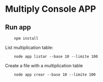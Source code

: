 # Multiply Console APP

## Run app

```
    npm install
```

List multiplication table:
```
    node app listar --base 10 --limite 100
```

Create a file with a multiplication table
```
    node app crear --base 10 --limite 100
```